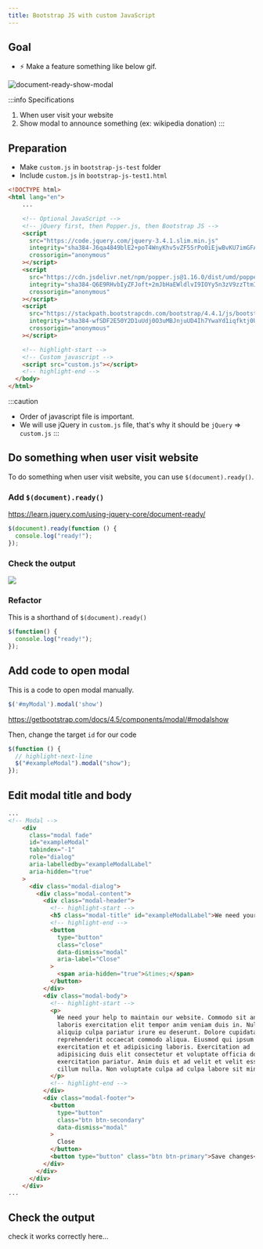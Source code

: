 ```yaml
---
title: Bootstrap JS with custom JavaScript
---
```


## Goal
  - ⚡ Make a feature something like below gif.

![document-ready-show-modal](https://coderhackers-1302290683.cos.ap-singapore.myqcloud.com/20200526_222117.gif)

:::info Specifications
1. When user visit your website
2. Show modal to announce something (ex: wikipedia donation)
:::


## Preparation
- Make `custom.js` in `bootstrap-js-test` folder
- Include `custom.js` in `bootstrap-js-test1.html`

```html title="bootstrap-js-test1.html"
<!DOCTYPE html>
<html lang="en">
    ...

    <!-- Optional JavaScript -->
    <!-- jQuery first, then Popper.js, then Bootstrap JS -->
    <script
      src="https://code.jquery.com/jquery-3.4.1.slim.min.js"
      integrity="sha384-J6qa4849blE2+poT4WnyKhv5vZF5SrPo0iEjwBvKU7imGFAV0wwj1yYfoRSJoZ+n"
      crossorigin="anonymous"
    ></script>
    <script
      src="https://cdn.jsdelivr.net/npm/popper.js@1.16.0/dist/umd/popper.min.js"
      integrity="sha384-Q6E9RHvbIyZFJoft+2mJbHaEWldlvI9IOYy5n3zV9zzTtmI3UksdQRVvoxMfooAo"
      crossorigin="anonymous"
    ></script>
    <script
      src="https://stackpath.bootstrapcdn.com/bootstrap/4.4.1/js/bootstrap.min.js"
      integrity="sha384-wfSDF2E50Y2D1uUdj0O3uMBJnjuUD4Ih7YwaYd1iqfktj0Uod8GCExl3Og8ifwB6"
      crossorigin="anonymous"
    ></script>

    <!-- highlight-start -->
    <!-- Custom javascript -->
    <script src="custom.js"></script>
    <!-- highlight-end -->
  </body>
</html>
```

:::caution
- Order of javascript file is important.
- We will use jQuery in `custom.js` file, that's why it should be `jQuery` => `custom.js`
:::

## Do something when user visit website
To do something when user visit website, you can use `$(document).ready()`.

### Add `$(document).ready()`
https://learn.jquery.com/using-jquery-core/document-ready/

```js title="bootstrap-js-test/custom.js"
$(document).ready(function () {
  console.log("ready!");
});
```

### Check the output

![](https://storage.googleapis.com/coderhackers-assets/docs/img/20200510_030230.gif)

### Refactor
This is a shorthand of  `$(document).ready()`
```js title="bootstrap-js-test/custom.js"
$(function() {
  console.log("ready!");
});
```

## Add code to open modal
This is a code to open modal manually.
```js
$('#myModal').modal('show')
```
https://getbootstrap.com/docs/4.5/components/modal/#modalshow

Then, change the target `id` for our code

```js title="custom.js"
$(function () {
  // highlight-next-line
  $("#exampleModal").modal("show");
});
```

## Edit modal title and body
```html title="bootstrap-js-test1.html"
...
<!-- Modal -->
    <div
      class="modal fade"
      id="exampleModal"
      tabindex="-1"
      role="dialog"
      aria-labelledby="exampleModalLabel"
      aria-hidden="true"
    >
      <div class="modal-dialog">
        <div class="modal-content">
          <div class="modal-header">
            <!-- highlight-start -->
            <h5 class="modal-title" id="exampleModalLabel">We need your help</h5>
            <!-- highlight-end -->
            <button
              type="button"
              class="close"
              data-dismiss="modal"
              aria-label="Close"
            >
              <span aria-hidden="true">&times;</span>
            </button>
          </div>
          <div class="modal-body">
            <!-- highlight-start -->
            <p>
              We need your help to maintain our website. Commodo sit anim
              laboris exercitation elit tempor anim veniam duis in. Nulla
              aliquip culpa pariatur irure eu deserunt. Dolore cupidatat
              reprehenderit occaecat commodo aliqua. Eiusmod qui ipsum
              exercitation et et adipisicing laboris. Exercitation ad
              adipisicing duis elit consectetur et voluptate officia dolore
              exercitation pariatur. Anim duis et ad velit et velit esse esse eu
              cillum nulla. Non voluptate culpa ad culpa labore sit minim elit.
            </p>
            <!-- highlight-end -->
          </div>
          <div class="modal-footer">
            <button
              type="button"
              class="btn btn-secondary"
              data-dismiss="modal"
            >
              Close
            </button>
            <button type="button" class="btn btn-primary">Save changes</button>
          </div>
        </div>
      </div>
    </div>
...
```

## Check the output
check it works correctly here...